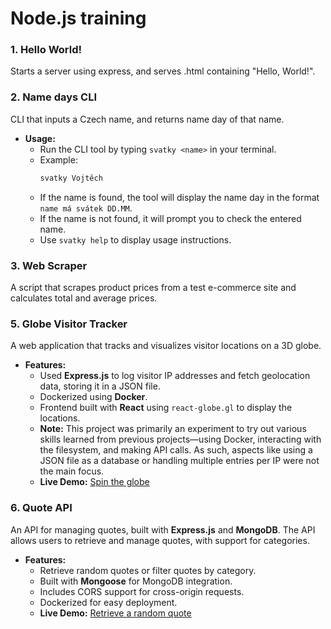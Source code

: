 # Node.js training

### 1. Hello World!
Starts a server using express, and serves .html containing "Hello, World!".

### 2. Name days CLI
CLI that inputs a Czech name, and returns name day of that name.
- **Usage:**
    - Run the CLI tool by typing `svatky <name>` in your terminal.
    - Example:
        ```bash
        svatky Vojtěch
        ```
    - If the name is found, the tool will display the name day in the format `name má svátek DD.MM`.
    - If the name is not found, it will prompt you to check the entered name.
    - Use `svatky help` to display usage instructions.

### 3. Web Scraper
A script that scrapes product prices from a test e-commerce site and calculates total and average prices.

### 5. Globe Visitor Tracker
A web application that tracks and visualizes visitor locations on a 3D globe.

- **Features:**
  - Used **Express.js** to log visitor IP addresses and fetch geolocation data, storing it in a JSON file.
  - Dockerized using **Docker**.
  - Frontend built with **React** using `react-globe.gl` to display the locations.
  - **Note:** This project was primarily an experiment to try out various skills learned from previous            projects—using Docker, interacting with the filesystem, and making API calls. As such, aspects like using a JSON file as a database or handling multiple entries per IP were not the main focus.
  - **Live Demo:** [Spin the globe](https://nodejs-training-production-6599.up.railway.app/)

### 6. Quote API
An API for managing quotes, built with **Express.js** and **MongoDB**. The API allows users to retrieve and manage quotes, with support for categories.

- **Features:**
  - Retrieve random quotes or filter quotes by category.
  - Built with **Mongoose** for MongoDB integration.
  - Includes CORS support for cross-origin requests.
  - Dockerized for easy deployment.
  - **Live Demo:** [Retrieve a random quote](https://quotes-api-production-1489.up.railway.app/api/quotes/random/)